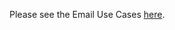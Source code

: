 Please see the Email Use Cases [here](https://github.com/sendgrid/sendgrid-nodejs/blob/HEAD/docs/use-cases/README.md#email-use-cases).
